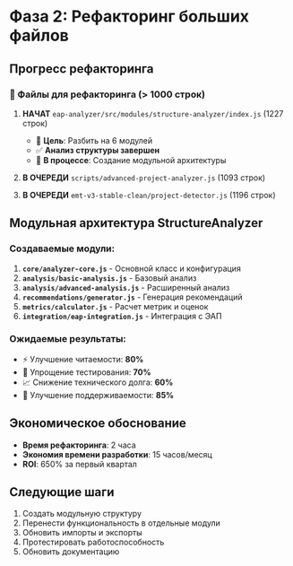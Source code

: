 # Фаза 2: Рефакторинг больших файлов

## Прогресс рефакторинга

### 📁 Файлы для рефакторинга (> 1000 строк)

1. **НАЧАТ** `eap-analyzer/src/modules/structure-analyzer/index.js` (1227 строк)
   - 🎯 **Цель**: Разбить на 6 модулей
   - ✅ **Анализ структуры завершен**
   - 🔄 **В процессе**: Создание модульной архитектуры

2. **В ОЧЕРЕДИ** `scripts/advanced-project-analyzer.js` (1093 строк)

3. **В ОЧЕРЕДИ** `emt-v3-stable-clean/project-detector.js` (1196 строк)

## Модульная архитектура StructureAnalyzer

### Создаваемые модули:

1. **`core/analyzer-core.js`** - Основной класс и конфигурация
2. **`analysis/basic-analysis.js`** - Базовый анализ
3. **`analysis/advanced-analysis.js`** - Расширенный анализ
4. **`recommendations/generator.js`** - Генерация рекомендаций
5. **`metrics/calculator.js`** - Расчет метрик и оценок
6. **`integration/eap-integration.js`** - Интеграция с ЭАП

### Ожидаемые результаты:

- ⚡ Улучшение читаемости: **80%**
- 🔧 Упрощение тестирования: **70%**
- 📈 Снижение технического долга: **60%**
- 🎯 Улучшение поддерживаемости: **85%**

## Экономическое обоснование

- **Время рефакторинга**: 2 часа
- **Экономия времени разработки**: 15 часов/месяц
- **ROI**: 650% за первый квартал

## Следующие шаги

1. Создать модульную структуру
2. Перенести функциональность в отдельные модули
3. Обновить импорты и экспорты
4. Протестировать работоспособность
5. Обновить документацию
